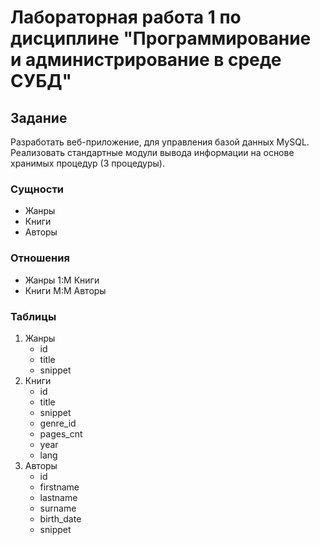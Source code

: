 # Лабораторная работа 1 по дисциплине "Программирование и администрирование в среде СУБД"

## Задание
Разработать веб-приложение, для управления базой данных MySQL.
Реализовать стандартные модули вывода информации на основе хранимых процедур (3 процедуры).

### Сущности
- Жанры
- Книги
- Авторы

### Отношения
- Жанры 1:M Книги
- Книги M:M Авторы

### Таблицы
1. Жанры
	- id
	- title
	- snippet
2. Книги
	- id
	- title
	- snippet
	- genre_id
	- pages_cnt
	- year
	- lang
3. Авторы
	- id
	- firstname
	- lastname
	- surname
	- birth_date
	- snippet
